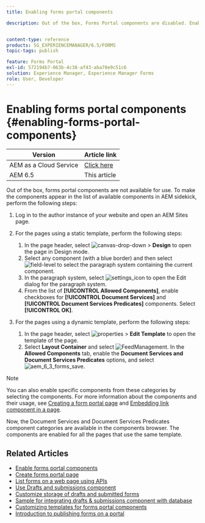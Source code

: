 ```yaml
---
title: Enabling forms portal components

description: Out of the box, Forms Portal components are disabled. Enable Document Services and Document Services Predicates groups to enable Forms Portal components.


content-type: reference
products: SG_EXPERIENCEMANAGER/6.5/FORMS
topic-tags: publish

feature: Forms Portal
exl-id: 572194b7-063b-4c38-af43-aba78e9c51c6
solution: Experience Manager, Experience Manager Forms
role: User, Developer
---
```

# Enabling forms portal components {#enabling-forms-portal-components}

| Version | Article link |
| -------- | ---------------------------- |
| AEM as a Cloud Service |    [Click here](https://experienceleague.adobe.com/docs/experience-manager-cloud-service/content/forms/adaptive-forms-authoring/authoring-adaptive-forms-foundation-components/configure-forms-portal.html)                  |
| AEM 6.5     | This article         |

Out of the box, forms portal components are not available for use. To make the components appear in the list of available components in AEM sidekick, perform the following steps:

1. Log in to the author instance of your website and open an AEM Sites page.

1. For the pages using a static template, perform the following steps:

    1. In the page header, select ![canvas-drop-down](assets/canvas-drop-down.png) &gt; **Design** to open the page in Design mode.
    1. Select any component (with a blue border) and then select ![field-level](assets/field-level.png) to select the paragraph system containing the current component.
    1. In the paragraph system, select ![settings_icon](assets/settings_icon.png) to open the Edit dialog for the paragraph system.
    1. From the list of **[!UICONTROL Allowed Components]**, enable checkboxes for **[!UICONTROL Document Services]** and **[!UICONTROL Document Services Predicates]** components. Select **[!UICONTROL OK]**.

1. For the pages using a dynamic template, perform the following steps:

    1. In the page header, select ![properties](assets/properties.png) > **Edit Template** to open the template of the page.
    1. Select **Layout Container** and select ![FeedManagement](/help/forms/using/assets/feedmanagement.png). In the **Allowed Components** tab, enable the **Document Services and Document Services Predicates** options, and select ![aem_6_3_forms_save](assets/aem_6_3_forms_save.png).

>[!NOTE]
>
>You can also enable specific components from these categories by selecting the components. For more information about the components and their usage, see [Creating a form portal page](/help/forms/using/creating-form-portal-page.md) and [Embedding link component in a page](/help/forms/using/embedding-link-component-page.md).

Now, the Document Services and Document Services Predicates component categories are available in the components browser. The components are enabled for all the pages that use the same template.

## Related Articles

* [Enable forms portal components](/help/forms/using/enabling-forms-portal-components.md)
* [Create forms portal page](/help/forms/using/creating-form-portal-page.md)
* [List forms on a web page using APIs](/help/forms/using/listing-forms-webpage-using-apis.md)
* [Use Drafts and submissions component](/help/forms/using/draft-submission-component.md)
* [Customize storage of drafts and submitted forms](/help/forms/using/draft-submission-component.md)
* [Sample for integrating drafts & submissions component with database](/help/forms/using/integrate-draft-submission-database.md)
* [Customizing templates for forms portal components](/help/forms/using/customizing-templates-forms-portal-components.md)
* [Introduction to publishing forms on a portal](/help/forms/using/introduction-publishing-forms.md)
